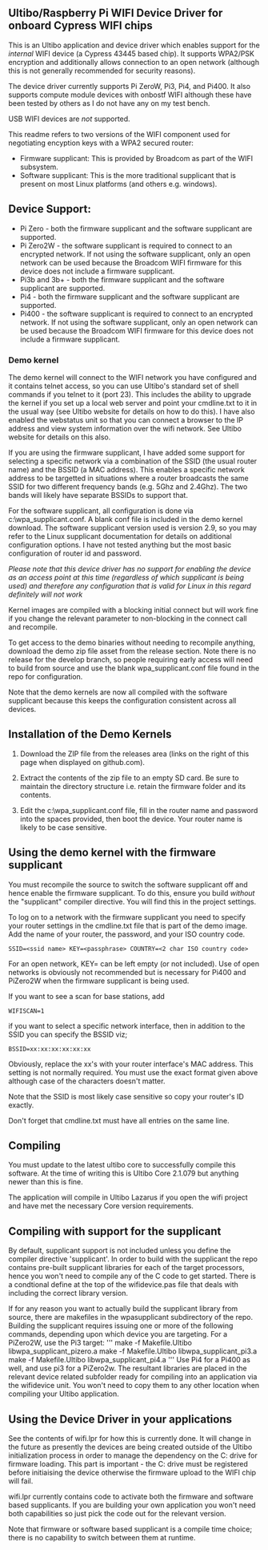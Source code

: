 Ultibo/Raspberry Pi WIFI Device Driver for onboard Cypress WIFI chips
----------------------------------------------------------

This is an Ultibo application and device driver which enables support for the *internal* WIFI
device (a Cypress 43445 based chip). It supports WPA2/PSK encryption and additionally allows
connection to an open network (although this is not generally recommended for security reasons).

The device driver currently supports Pi ZeroW, Pi3, Pi4, and Pi400. It also supports compute
module devices with onbostf WIFI although these have been tested by others as I do not have any
on my test bench.

USB WIFI devices are *not* supported.

This readme refers to two versions of the WIFI component used for negotiating encyption
keys with a WPA2 secured router:
* Firmware supplicant: This is provided by Broadcom as part of the WIFI subsystem.
* Software supplicant: This is the more traditional supplicant that is present on
most Linux platforms (and others e.g. windows).

## Device Support:
* Pi Zero - both the firmware supplicant and the software supplicant are supported.
* Pi Zero2W - the software supplicant is required to connect to an encrypted network.
If not using the software supplicant, only an open network can be used because the Broadcom WIFI
firmware for this device does not include a firmware supplicant.
* Pi3b and 3b+ - both the firmware supplicant and the software supplicant are supported.
* Pi4 - both the firmware supplicant and the software supplicant are supported.
* Pi400 - the software supplicant is required to connect to an encrypted network.
If not using the software supplicant, only an open network can be used because the Broadcom WIFI
firmware for this device does not include a firmware supplicant.


### Demo kernel
The demo kernel will connect to the WIFI network you have configured and it
contains telnet access, so you can use Ultibo's standard set of shell commands if you
telnet to it (port 23). This includes the ability to upgrade the kernel if you set up
a local web server and point your cmdline.txt to it in the usual way (see Ultibo website
for details on how to do this).
I have also enabled the webstatus unit so that you can connect a browser to the IP address
and view system information over the wifi network. See Ultibo website for details on this also.

If you are using the firmware supplicant, I have added some support for selecting a
specific network via a combination of the SSID (the usual router name) and the BSSID
(a MAC address). This enables a specific network address to be targetted in situations
where a router broadcasts the same SSID for two different frequency bands (e.g. 5Ghz and 2.4Ghz).
The two bands will likely have separate BSSIDs to support that.

For the software supplicant, all configuration is done via c:\wpa_supplicant.conf.
A blank conf file is included in the demo kernel download. The software supplicant
version used is version 2.9, so you may refer to the Linux supplicant documentation
for details on additional configuration options. I have not tested anything
but the most basic configuration of router id and password.

*Please note that this device driver has no support for enabling the device as
an access point at this time (regardless of which supplicant is being used) and therefore
any configuration that is valid for Linux in this regard definitely will not work*

Kernel images are compiled with a blocking initial connect but will work fine if
you change the relevant parameter to non-blocking in the connect call and recompile.

To get access to the demo binaries without needing to recompile anything, download
the demo zip file asset from the release section. Note there is no release for the develop
branch, so people requiring early access will need to build from source and use the
blank wpa_supplicant.conf file found in the repo for configuration.

Note that the demo kernels are now all compiled with the software supplicant because
this keeps the configuration consistent across all devices.



Installation of the Demo Kernels
--------------------------------
1. Download the ZIP file from the releases area (links on the right of this page when
displayed on github.com). 

2. Extract the contents of the zip file to an empty SD card. Be sure to maintain the 
directory structure i.e. retain the firmware folder and its contents.

3. Edit the c:\wpa_supplicant.conf file, fill in the router name and password into the
spaces provided, then boot the device. Your router name is likely to be case sensitive.



Using the demo kernel with the firmware supplicant
---------------------------------------------------
You must recompile the source to switch the software supplicant off and hence enable the
firmware supplicant. To do this, ensure you build *without* the "supplicant" compiler
directive. You will find this in the project settings.

To log on to a network with the firmware supplicant you need to specify your router
settings in the cmdline.txt file that is part of the demo image. Add the name of your router,
the password, and your ISO country code.

    SSID=<ssid name> KEY=<passphrase> COUNTRY=<2 char ISO country code>

For an open network, KEY= can be left empty (or not included). Use of open networks
is obviously not recommended but is necessary for Pi400 and PiZero2W when the firmware
supplicant is being used.

If you want to see a scan for base stations, add

    WIFISCAN=1

if you want to select a specific network interface, then in addition to the SSID you
can specify the BSSID viz;

    BSSID=xx:xx:xx:xx:xx:xx

Obviously, replace the xx's with your router interface's MAC address. This setting
is not normally required. You must use the exact format given above although case 
of the characters doesn't matter.

Note that the SSID is most likely case sensitive so copy your router's ID exactly.

Don't forget that cmdline.txt must have all entries on the same line.



Compiling
---------

You must update to the latest ultibo core to successfully compile this software.
At the time of writing this is Ultibo Core  2.1.079 but anything newer than this is fine.

The application will compile in Ultibo Lazarus if you open the wifi project and have
met the necessary Core version requirements.

Compiling with support for the supplicant
-----------------------------------------
By default, supplicant support is not included unless you define the compiler directive
'supplicant'. In order to build with the supplicant the repo contains pre-built
supplicant libraries for each of the target processors, hence you won't need to compile
any of the C code to get started. There is a condtional define at the top of the wifidevice.pas
file that deals with including the correct library version.

If for any reason you want to actually build the supplicant library from source,
there are makefiles in the wpasupplicant subdirectory of the repo. Building the supplicant
requires issuing one or more of the following commands, depending upon which
device you are targeting. For a PiZero2W, use the Pi3 target:
'''
make -f Makefile.Ultibo libwpa_supplicant_pizero.a
make -f Makefile.Ultibo libwpa_supplicant_pi3.a
make -f Makefile.Ultibo libwpa_supplicant_pi4.a
'''
Use Pi4 for a Pi400 as well, and use pi3 for a PiZero2w.
The resultant libraries are placed in the relevant device related subfolder ready for
compiling into an application via the wifidevice unit. You won't need to copy them
to any other location when compiling your Ultibo application.

Using the Device Driver in your applications
--------------------------------------------

See the contents of wifi.lpr for how this is currently done. It will change in
the future as presently the devices are being created outside of the Ultibo
initialization process in order to manage the dependency on the C: drive
for firmware loading. This part is important - the C: drive must be registered
before initiaising the device otherwise the firmware upload to the WIFI chip will
fail.

wifi.lpr currently contains code to activate both the firmware and software based
supplicants. If you are building your own application you won't need both capabilities
so just pick the code out for the relevant version.

Note that firmware or software based supplicant is a compile time choice; there is
no capability to switch between them at runtime.
